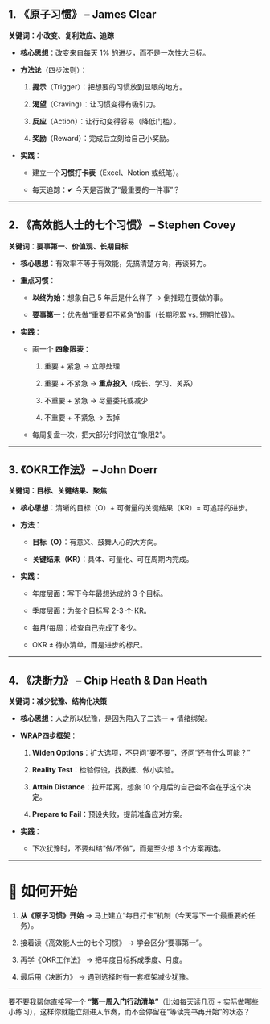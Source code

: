 ## 1. 《原子习惯》 – James Clear

**关键词：小改变、复利效应、追踪**

- **核心思想**：改变来自每天 1% 的进步，而不是一次性大目标。
    
- **方法论**（四步法则）：
    
    1. **提示**（Trigger）：把想要的习惯放到显眼的地方。
        
    2. **渴望**（Craving）：让习惯变得有吸引力。
        
    3. **反应**（Action）：让行动变得容易（降低门槛）。
        
    4. **奖励**（Reward）：完成后立刻给自己小奖励。
        
- **实践**：
    
    - 建立一个**习惯打卡表**（Excel、Notion 或纸笔）。
        
    - 每天追踪：✔ 今天是否做了“最重要的一件事”？
        

---

## 2. 《高效能人士的七个习惯》 – Stephen Covey

**关键词：要事第一、价值观、长期目标**

- **核心思想**：有效率不等于有效能，先搞清楚方向，再谈努力。
    
- **重点习惯**：
    
    - **以终为始**：想象自己 5 年后是什么样子 → 倒推现在要做的事。
        
    - **要事第一**：优先做“重要但不紧急”的事（长期积累 vs. 短期忙碌）。
        
- **实践**：
    
    - 画一个 **四象限表**：
        
        1. 重要 + 紧急 → 立即处理
            
        2. 重要 + 不紧急 → **重点投入**（成长、学习、关系）
            
        3. 不重要 + 紧急 → 尽量委托或减少
            
        4. 不重要 + 不紧急 → 丢掉
            
    - 每周复盘一次，把大部分时间放在“象限2”。
        

---

## 3. 《OKR工作法》 – John Doerr

**关键词：目标、关键结果、聚焦**

- **核心思想**：清晰的目标（O）+ 可衡量的关键结果（KR）= 可追踪的进步。
    
- **方法**：
    
    - **目标（O）**：有意义、鼓舞人心的大方向。
        
    - **关键结果（KR）**：具体、可量化、可在周期内完成。
        
- **实践**：
    
    - 年度层面：写下今年最想达成的 3 个目标。
        
    - 季度层面：为每个目标写 2-3 个 KR。
        
    - 每月/每周：检查自己完成了多少。
        
    - OKR ≠ 待办清单，而是进步的标尺。
        

---

## 4. 《决断力》 – Chip Heath & Dan Heath

**关键词：减少犹豫、结构化决策**

- **核心思想**：人之所以犹豫，是因为陷入了二选一 + 情绪绑架。
    
- **WRAP四步框架**：
    
    1. **Widen Options**：扩大选项，不只问“要不要”，还问“还有什么可能？”
        
    2. **Reality Test**：检验假设，找数据、做小实验。
        
    3. **Attain Distance**：拉开距离，想象 10 个月后的自己会不会在乎这个决定。
        
    4. **Prepare to Fail**：预设失败，提前准备应对方案。
        
- **实践**：
    
    - 下次犹豫时，不要纠结“做/不做”，而是至少想 3 个方案再选。
        

---

# 🚀 如何开始

1. **从《原子习惯》开始** → 马上建立“每日打卡”机制（今天写下一个最重要的任务）。
    
2. 接着读《高效能人士的七个习惯》 → 学会区分“要事第一”。
    
3. 再学《OKR工作法》 → 把年度目标拆成季度、月度。
    
4. 最后用《决断力》 → 遇到选择时有一套框架减少犹豫。
    

---

要不要我帮你直接写一个 **“第一周入门行动清单”**（比如每天读几页 + 实际做哪些小练习），这样你就能立刻进入节奏，而不会停留在“等读完书再开始”的状态？